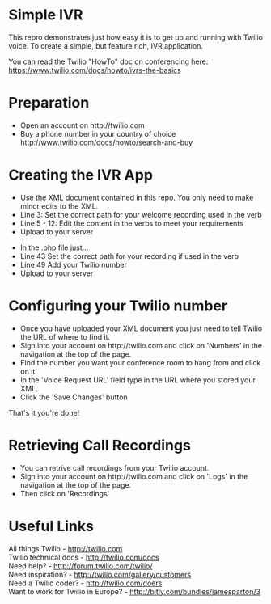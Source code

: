 Simple IVR
==========

This repro demonstrates just how easy it is to get up and running with Twilio voice.
To create a simple, but feature rich, IVR application.

You can read the Twilio "HowTo" doc on conferencing here: https://www.twilio.com/docs/howto/ivrs-the-basics

Preparation
===========
<ul>
<li>Open an account on http://twilio.com</li>
<li>Buy a phone number in your country of choice http://www.twilio.com/docs/howto/search-and-buy</li>
</ul>

Creating the IVR App
====================
<ul>
<li>Use the XML document contained in this repo. You only need to make minor edits to the XML.</li>
<li>Line 3: Set the correct path for your welcome recording used in the <Play> verb
<li>Line 5 - 12: Edit the content in the <Say> verbs to meet your requirements
<li>Upload to your server</li>
</ul>

<ul>
<li>In the .php file just...</li>
<li>Line 43 Set the correct path for your recording if used in the <Play> verb
<li>Line 49 Add your Twilio number
<li>Upload to your server</li>
</ul>


Configuring your Twilio number
==============================
<ul>
<li>Once you have uploaded your XML document you just need to tell Twilio the URL of where to find it.</li>
<li>Sign into your account on http://twilio.com and click on 'Numbers' in the navigation at the top of the page.</li>
<li>Find the number you want your conference room to hang from and click on it.</li>
<li>In the 'Voice Request URL' field type in the URL where you stored your XML.</li>
<li>Click the 'Save Changes' button</li>
</ul>

That's it you're done!

Retrieving Call Recordings
=========================
<ul>
<li>You can retrive call recordings from your Twilio account.</li>
<li>Sign into your account on http://twilio.com and click on 'Logs' in the navigation at the top of the page.</li>
<li>Then click on 'Recordings'</li>
</ul>

Useful Links
============

All things Twilio - http://twilio.com<br>
Twilio technical docs - http://twilio.com/docs<br>
Need help? - http://forum.twilio.com/twilio/<br>
Need inspiration? - http://twilio.com/gallery/customers<br>
Need a Twilio coder? - http://twilio.com/doers<br>
Want to work for Twilio in Europe? - http://bitly.com/bundles/jamesparton/3

